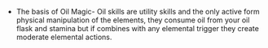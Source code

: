 - The basis of Oil Magic- Oil skills are utility skills and the only active form physical manipulation of the elements, they consume oil from your oil flask and stamina but if combines with any elemental trigger they create moderate elemental actions.
